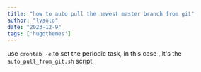 ```yaml
---
title: "how to auto pull the newest master branch from git"
author: "lvsolo"
date: "2023-12-9"
tags: ['hugothemes']
---
```


use `crontab -e` to set the periodic task, in this case , it's the `auto_pull_from_git.sh` script.
